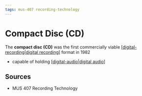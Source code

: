 ```yaml
---
tags: mus-407 recording-technology
---
```


# Compact Disc (CD)

The **compact disc (CD)** was the first commercially viable [[digital-recording|digital recording]] format in 1982

- capable of holding [[digital-audio|digital audio]]

## Sources

- MUS 407 Recording Technology

[//begin]: # "Autogenerated link references for markdown compatibility"
[digital-recording|digital recording]: digital-recording "Digital Recording"
[digital-audio|digital audio]: digital-audio "Digital Audio"
[//end]: # "Autogenerated link references"